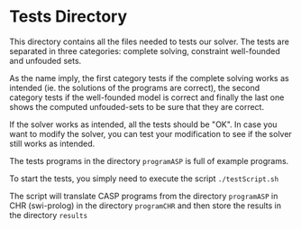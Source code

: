 # Tests Directory

This directory contains all the files needed to tests our solver. The tests are separated in three categories: complete solving, constraint well-founded and unfouded sets.

As the name imply, the first category tests if the complete solving works as intended (ie. the solutions of the programs are correct), the second category tests if the well-founded model is correct and finally the last one shows the computed unfouded-sets to be sure that they are correct.


If the solver works as intended, all the tests should be "OK". In case you want to modify the solver, you can test your modification to see if the solver still works as intended.

The tests programs in the directory `programASP` is full of example programs.

To start the tests, you simply need to execute the script `./testScript.sh`

The script will translate CASP programs from the directory `programASP` in CHR (swi-prolog) in the directory `programCHR` and then store the results in the directory `results`
